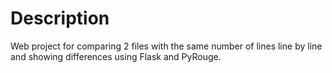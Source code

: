 # Description
Web project for comparing 2 files with the same number of lines line by line and showing differences using Flask and PyRouge.
